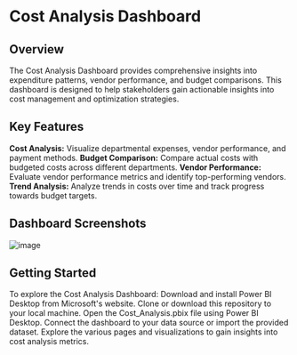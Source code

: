# Cost Analysis Dashboard

## Overview
The Cost Analysis Dashboard provides comprehensive insights into expenditure patterns, vendor performance, and budget comparisons. This dashboard is designed to help stakeholders gain actionable insights into cost management and optimization strategies.

## Key Features
**Cost Analysis:** Visualize departmental expenses, vendor performance, and payment methods.
**Budget Comparison:** Compare actual costs with budgeted costs across different departments.
**Vendor Performance:** Evaluate vendor performance metrics and identify top-performing vendors.
**Trend Analysis:** Analyze trends in costs over time and track progress towards budget targets.

## Dashboard Screenshots
![image](https://github.com/laksmiamalia/DASHBOARD/assets/113813929/3b8b9b53-158f-4624-ad3a-f068f812f122)

## Getting Started
To explore the Cost Analysis Dashboard:
Download and install Power BI Desktop from Microsoft's website.
Clone or download this repository to your local machine.
Open the Cost_Analysis.pbix file using Power BI Desktop.
Connect the dashboard to your data source or import the provided dataset.
Explore the various pages and visualizations to gain insights into cost analysis metrics.
